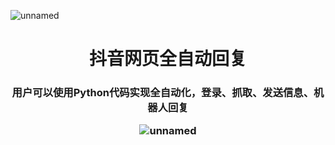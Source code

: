 ![unnamed](https://github.com/user-attachments/assets/b69b1067-018b-42fd-9562-a7c2998e4dca)

<h1 align="center">抖音网页全自动回复</h1>

<h3 align="center">用户可以使用Python代码实现全自动化，登录、抓取、发送信息、机器人回复

![unnamed](https://github.com/user-attachments/assets/b69b1067-018b-42fd-9562-a7c2998e4dca)

